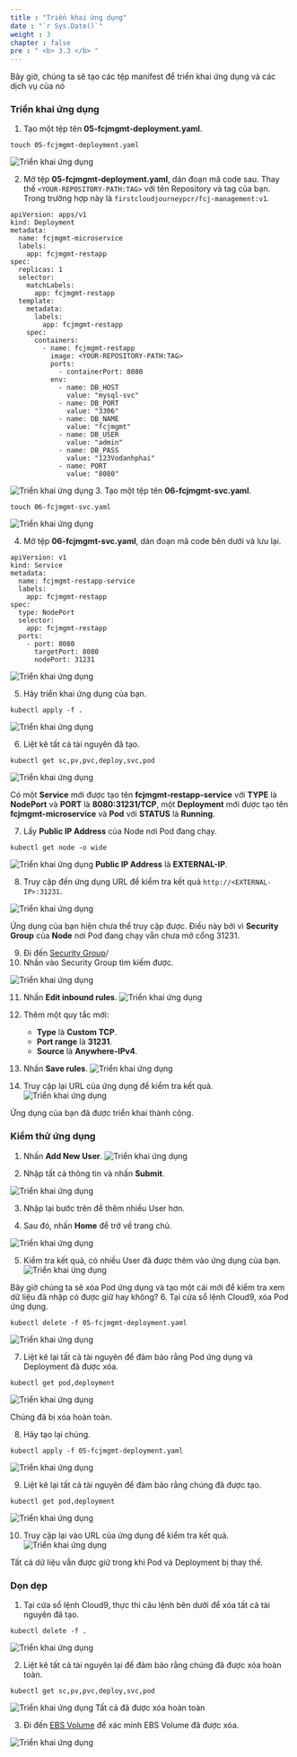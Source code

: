 ```yaml
---
title : "Triển khai ứng dụng"
date : "`r Sys.Date()`"
weight : 3
chapter : false
pre : " <b> 3.3 </b> "
---
```

Bây giờ, chúng ta sẽ tạo các tệp manifest để triển khai ứng dụng và các dịch vụ của nó

### Triển khai ứng dụng
1. Tạo một tệp tên **05-fcjmgmt-deployment.yaml**.
```
touch 05-fcjmgmt-deployment.yaml
```
![Triển khai ứng dụng](../../../images/3.eksdbwithebs/3.3.deployappdeployment/3.3.1.deployappdeployment.png?pc=60pt)


2. Mở tệp **05-fcjmgmt-deployment.yaml**, dán đoạn mã code sau. Thay thế ```<YOUR-REPOSITORY-PATH:TAG>``` với tên Repository và tag của bạn. Trong trường hợp này là ```firstcloudjourneypcr/fcj-management:v1```.
```
apiVersion: apps/v1
kind: Deployment 
metadata:
  name: fcjmgmt-microservice
  labels:
    app: fcjmgmt-restapp
spec:
  replicas: 1
  selector:
    matchLabels:
      app: fcjmgmt-restapp
  template:  
    metadata:
      labels: 
        app: fcjmgmt-restapp
    spec:
      containers:
        - name: fcjmgmt-restapp
          image: <YOUR-REPOSITORY-PATH:TAG>
          ports: 
            - containerPort: 8080           
          env:
            - name: DB_HOST
              value: "mysql-svc"            
            - name: DB_PORT
              value: "3306"            
            - name: DB_NAME
              value: "fcjmgmt"            
            - name: DB_USER
              value: "admin"            
            - name: DB_PASS
              value: "123Vodanhphai" 
            - name: PORT
              value: "8080"        
```
![Triển khai ứng dụng](../../../images/3.eksdbwithebs/3.3.deployappdeployment/3.3.2.deployappdeployment.png?pc=60pt)
3. Tạo một tệp tên **06-fcjmgmt-svc.yaml**.
```
touch 06-fcjmgmt-svc.yaml
```
![Triển khai ứng dụng](../../../images/3.eksdbwithebs/3.3.deployappdeployment/3.3.3.deployappdeployment.png?pc=60pt)

4. Mở tệp **06-fcjmgmt-svc.yaml**, dán đoạn mã code bên dưới và lưu lại.
```
apiVersion: v1
kind: Service
metadata:
  name: fcjmgmt-restapp-service
  labels: 
    app: fcjmgmt-restapp
spec:
  type: NodePort
  selector:
    app: fcjmgmt-restapp
  ports: 
    - port: 8080
      targetPort: 8080
      nodePort: 31231
```
![Triển khai ứng dụng](../../../images/3.eksdbwithebs/3.3.deployappdeployment/3.3.4.deployappdeployment.png?pc=60pt)

5. Hãy triển khai ứng dụng của bạn.
```
kubectl apply -f .
```
![Triển khai ứng dụng](../../../images/3.eksdbwithebs/3.3.deployappdeployment/3.3.5.deployappdeployment.png?pc=60pt)

6. Liệt kê tất cả tài nguyên đã tạo.
```
kubectl get sc,pv,pvc,deploy,svc,pod
```
![Triển khai ứng dụng](../../../images/3.eksdbwithebs/3.3.deployappdeployment/3.3.6.deployappdeployment.png?pc=60pt)

Có một **Service** mới được tạo tên **fcjmgmt-restapp-service** với **TYPE** là **NodePort** và **PORT** là **8080:31231/TCP**, một **Deployment** mới được tạo tên **fcjmgmt-microservice** và **Pod** với **STATUS** là **Running**.

7. Lấy **Public IP Address** của Node nơi Pod đang chạy.
```
kubectl get node -o wide
```

![Triển khai ứng dụng](../../../images/3.eksdbwithebs/3.3.deployappdeployment/3.3.8.deployappdeployment.png?pc=60pt)
**Public IP Address** là **EXTERNAL-IP**.

8. Truy cập đến ứng dụng URL để kiểm tra kết quả ```http://<EXTERNAL-IP>:31231```.

![Triển khai ứng dụng](../../../images/3.eksdbwithebs/3.3.deployappdeployment/3.3.7.deployappdeployment.png?pc=60pt)

Ứng dụng của bạn hiện chưa thể truy cập được. Điều này bởi vì **Security Group** của **Node** nơi Pod đang chạy vẫn chưa mở cổng 31231.

9. Đi đến [Security Group](https://ap-southeast-1.console.aws.amazon.com/ec2/home?region=ap-southeast-1#SecurityGroups:v=3;search=:eks-cluster-sg-fcj-db-cluster)/
10. Nhấn vào Security Group tìm kiếm được.

![Triển khai ứng dụng](../../../images/3.eksdbwithebs/3.3.deployappdeployment/3.3.9.deployappdeployment.png?pc=60pt)

11. Nhấn **Edit inbound rules**.
![Triển khai ứng dụng](../../../images/3.eksdbwithebs/3.3.deployappdeployment/3.3.10.deployappdeployment.png?pc=60pt)

12. Thêm một quy tắc mới:
    + **Type** là **Custom TCP**.
    + **Port range** là **31231**.
    + **Source** là **Anywhere-IPv4**.
13. Nhấn **Save rules**.
![Triển khai ứng dụng](../../../images/3.eksdbwithebs/3.3.deployappdeployment/3.3.11.deployappdeployment.png?pc=60pt)


14. Truy cập lại URL của ứng dụng để kiểm tra kết quả.
![Triển khai ứng dụng](../../../images/3.eksdbwithebs/3.3.deployappdeployment/3.3.12.deployappdeployment.png?pc=60pt)

Ứng dụng của bạn đã được triển khai thành công.

### Kiểm thử ứng dụng
1. Nhấn **Add New User**.
![Triển khai ứng dụng](../../../images/3.eksdbwithebs/3.3.deployappdeployment/3.3.13.deployappdeployment.png?pc=60pt)

2. Nhập tất cả thông tin và nhấn **Submit**.

![Triển khai ứng dụng](../../../images/3.eksdbwithebs/3.3.deployappdeployment/3.3.14.deployappdeployment.png?pc=60pt)

3. Nhập lại bước trên để thêm nhiều User hơn.

4. Sau đó, nhấn **Home** để trở về trang chủ.

![Triển khai ứng dụng](../../../images/3.eksdbwithebs/3.3.deployappdeployment/3.3.15.deployappdeployment.png?pc=60pt)

5. Kiểm tra kết quả, có nhiều User đã được thêm vào ứng dụng của bạn.
![Triển khai ứng dụng](../../../images/3.eksdbwithebs/3.3.deployappdeployment/3.3.16.deployappdeployment.png?pc=60pt)


Bây giờ chúng ta sẽ xóa Pod ứng dụng và tạo một cái mới để kiểm tra xem dữ liệu đã nhập có được giữ hay không?
6. Tại cửa sổ lệnh Cloud9, xóa Pod ứng dụng.
```
kubectl delete -f 05-fcjmgmt-deployment.yaml
```
![Triển khai ứng dụng](../../../images/3.eksdbwithebs/3.3.deployappdeployment/3.3.17.deployappdeployment.png?pc=60pt)

7. Liệt kê lại tất cả tài nguyên để đảm bảo rằng Pod ứng dụng và Deployment đã được xóa.
```
kubectl get pod,deployment
```
![Triển khai ứng dụng](../../../images/3.eksdbwithebs/3.3.deployappdeployment/3.3.18.deployappdeployment.png?pc=60pt)

Chúng đã bị xóa hoàn toàn.

8. Hãy tạo lại chúng.
```
kubectl apply -f 05-fcjmgmt-deployment.yaml
```
![Triển khai ứng dụng](../../../images/3.eksdbwithebs/3.3.deployappdeployment/3.3.19.deployappdeployment.png?pc=60pt)

9. Liệt kê lại tất cả tài nguyên để đảm bảo rằng chúng đã được tạo.
```
kubectl get pod,deployment
```
![Triển khai ứng dụng](../../../images/3.eksdbwithebs/3.3.deployappdeployment/3.3.20.deployappdeployment.png?pc=60pt)

10. Truy cập lại vào URL của ứng dụng để kiểm tra kết quả.
![Triển khai ứng dụng](../../../images/3.eksdbwithebs/3.3.deployappdeployment/3.3.21.deployappdeployment.png?pc=60pt)



Tất cả dữ liệu vẫn được giữ trong khi Pod và Deployment bị thay thế.
### Dọn dẹp
1. Tại cửa sổ lệnh Cloud9, thực thi câu lệnh bên dưới để xóa tất cả tài nguyên đã tạo.
```
kubectl delete -f .
```
![Triển khai ứng dụng](../../../images/3.eksdbwithebs/3.3.deployappdeployment/3.3.22.deployappdeployment.png?pc=60pt)

2. Liệt kê tất cả tài nguyên lại để đảm bảo rằng chúng đã được xóa hoàn toàn.
```
kubectl get sc,pv,pvc,deploy,svc,pod
```
![Triển khai ứng dụng](../../../images/3.eksdbwithebs/3.3.deployappdeployment/3.3.23.deployappdeployment.png?pc=60pt)
Tất cả đã được xóa hoàn toàn

3. Đi đến [EBS Volume](https://ap-southeast-1.console.aws.amazon.com/ec2/home?region=ap-southeast-1#Volumes:v=3) để xác minh EBS Volume đã được xóa.

![Triển khai ứng dụng](../../../images/3.eksdbwithebs/3.3.deployappdeployment/3.3.24.deployappdeployment.png?pc=60pt)